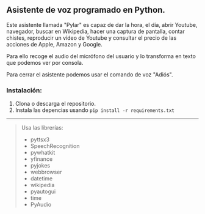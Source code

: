 ## Asistente de voz programado en Python.

Este asistente llamada "Pylar" es capaz de dar la hora, el día, abrir Youtube, navegador, buscar en Wikipedia, hacer una captura de pantalla, contar chistes, reproducir un vídeo de Youtube y consultar el precio de las acciones de Apple, Amazon y Google.

Para ello recoge el audio del micrófono del usuario y lo transforma en texto que podemos ver por consola.

Para cerrar el asistente podemos usar el comando de voz "Adiós".

### Instalación:

1. Clona o descarga el repositorio.
2. Instala las depencias usando `pip install -r requirements.txt`

---

>Usa las librerías:
>- pyttsx3
>- SpeechRecognition
>- pywhatkit
>- yfinance
>- pyjokes
>- webbrowser
>- datetime
>- wikipedia
>- pyautogui
>- time
>- PyAudio
